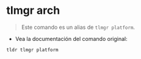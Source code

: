 # tlmgr arch

> Este comando es un alias de `tlmgr platform`.

- Vea la documentación del comando original:

`tldr tlmgr platform`
